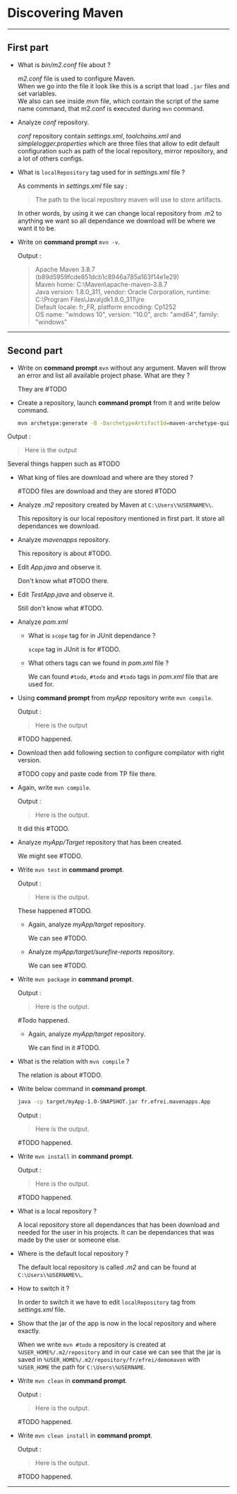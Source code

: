 
# Discovering Maven  

---

## First part  

* What is *bin/m2.conf* file about ?  

  *m2.conf* file is used to configure Maven.  
  When we go into the file it look like this is a script that load `.jar` files and set variables.  
  We also can see inside *mvn* file, which contain the script of the same name command, that m2.conf is executed during `mvn` command.  

* Analyze *conf* repository.  

  *conf* repository contain *settings.xml*, *toolchains.xml* and *simplelogger.properties* which are three files that allow to edit default configuration such as path of the local repository, mirror repository, and a lot of others configs.  

* What is `localRepository` tag used for in *settings.xml* file ?  

  As comments in *settings.xml* file say :  

  > The path to the local repository maven will use to store artifacts.  

  In other words, by using it we can change local repository from .m2 to anything we want so all dependance we download will be where we want it to be.  

* Write on **command prompt** `mvn -v`.  

  Output :  

  > Apache Maven 3.8.7 (b89d5959fcde851dcb1c8946a785a163f14e1e29)  
  Maven home: C:\Maven\apache-maven-3.8.7  
  Java version: 1.8.0_311, vendor: Oracle Corporation, runtime: C:\Program   Files\Java\jdk1.8.0_311\jre  
  Default locale: fr_FR, platform encoding: Cp1252  
  OS name: "windows 10", version: "10.0", arch: "amd64", family: "windows"  

---

## Second part

* Write on **command prompt** `mvn` without any argument. Maven will throw an error and list all available project phase. What are they ?  

  They are #TODO  

* Create a repository, launch **command prompt** from it and write below command.  

  ```sh  
  mvn archetype:generate -B -DarchetypeArtifactId=maven-archetype-quickstart -DgroupId=fr.efrei.mavenapps -DartifactId=MyApp -Dversion=1.0-SNAPSHOT -DpackageName=fr.efrei.mavenapps
  ```  

 Output :  

 > Here is the output  

 Several things happen such as #TODO

  * What king of files are download and where are they stored ?  

    #TODO files are download and they are stored #TODO  

* Analyze *.m2* repository created by Maven at `C:\Users\%USERNAME%\`.  

  This repository is our local repository mentioned in first part. It store all dependances we download.  

* Analyze *mavenapps* repository.  

  This repository is about #TODO.  

* Edit *App.java* and observe it.  

  Don't know what #TODO there.  

* Edit *TestApp.java* and observe it.

  Still don't know what #TODO.  

* Analyze *pom.xml*

  * What is `scope` tag for in JUnit dependance ?  

    `scope` tag in JUnit is for #TODO.  

  * What others tags can we found in *pom.xml* file ?  

    We can found `#todo`, `#todo` and `#todo` tags in *pom.xml* file that are used for.  

* Using **command prompt** from *myApp* repository write `mvn compile`.  

  Output :  

  > Here is the output  

  #TODO happened.  

* Download then add following section to configure compilator with right version.  

  #TODO copy and paste code from TP file there.  

* Again, write `mvn compile`.  

  Output :  

  > Here is the output.  

  It did this #TODO.  

* Analyze *myApp/Target* repository that has been created.  

  We might see #TODO.  

* Write `mvn test` in **command prompt**.  

  Output :  

  > Here is the output.  

  These happened #TODO.  

  * Again, analyze *myApp/target* repository.  

    We can see #TODO.  

  * Analyze *myApp/target/surefire-reports* repository.  

    We can see #TODO.  

* Write `mvn package` in **command prompt**.  

  Output :  

  > Here is the output.  

  #Todo happened.  

  * Again, analyze *myApp/target* repository.  

    We can find in it #TODO.  

* What is the relation with `mvn compile` ?  

  The relation is about #TODO.  

* Write below command in **command prompt**.  

  ```sh  
  java -cp target/myApp-1.0-SNAPSHOT.jar fr.efrei.mavenapps.App
  ```  

    Output :  

    > Here is the output.  

    #TODO happened.  

* Write `mvn install` in **command prompt**.

  Output :  

  > Here is the output.  

  #TODO happened.  

* What is a local repository ?  

  A local repository store all dependances that has been download and needed for the user in his projects. It can be dependances that was made by the user or someone else.  

* Where is the default local repository ?  

  The default local repository is called *.m2* and can be found at `C:\Users\%USERNAME%\`.  

* How to switch it ?  

  In order to switch it we have to edit `localRepository` tag from *settings.xml* file.  

* Show that the jar of the app is now in the local repository and where exactly.  

  When we write `mvn #todo` a repository is created at `%USER_HOME%/.m2/repository` and in our case we can see that the jar is saved in `%USER_HOME%/.m2/repository/fr/efrei/demomaven` with `%USER_HOME` the path for `C:\Users\%USERNAME`.  

* Write `mvn clean` in **command prompt**.  

  Output :  

  > Here is the output.  

  #TODO happened.  

* Write `mvn clean install` in **command prompt**.  

  Output :  

  > Here is the output.  

  #TODO happened.   

---
